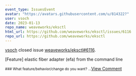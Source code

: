 ```yaml
---
event_type: IssuesEvent
avatar: "https://avatars.githubusercontent.com/u/814322?"
user: vsoch
date: 2023-01-13
repo_name: weaveworks/eksctl
html_url: https://github.com/weaveworks/eksctl/issues/6116
repo_url: https://github.com/weaveworks/eksctl
---
```


<a href='https://github.com/vsoch' target='_blank'>vsoch</a> closed issue <a href='https://github.com/weaveworks/eksctl/issues/6116' target='_blank'>weaveworks/eksctl#6116</a>.

<p>[Feature] elastic fiber adapter (efa) from the command line</p><small>### What feature/behavior/change do you want?...</small><a href='https://github.com/weaveworks/eksctl/issues/6116' target='_blank'>View Comment</a>